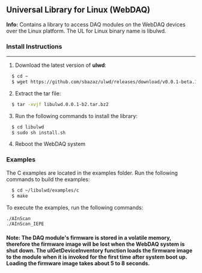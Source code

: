 ## Universal Library for Linux (WebDAQ)

**Info:** Contains a library to access DAQ modules on the WebDAQ devices over the Linux platform. The UL for Linux binary name is libulwd.

### Install Instructions
---------------------

1. Download the latest version of **ulwd**:

``` sh
  $ cd ~
  $ wget https://github.com/sbazaz/ulwd/releases/download/v0.0.1-beta.1/libulwd.0.0.1-b2.tar.bz2
```     
2. Extract the tar file:
 
``` sh
  $ tar -xvjf libulwd.0.0.1-b2.tar.bz2
```

3. Run the following commands to install the library:

``` sh
  $ cd libulwd
  $ sudo sh install.sh
```

4. Reboot the WebDAQ system

### Examples
The C examples are located in the examples folder. Run the following commands to build the examples:

``` sh
  $ cd ~/libulwd/examples/c
  $ make
```

To execute the examples, run the following commands:

``` sh
./AInScan
./AInScan_IEPE
```

#### Note: The DAQ module's firmware is stored in a volatile memory, therefore the firmware image will be lost when the WebDAQ system is shut down. The ulGetDeviceInventory function loads the firmware image to the module when it is invoked for the first time after system boot up. Loading the firmware image takes about 5 to 8 seconds.
